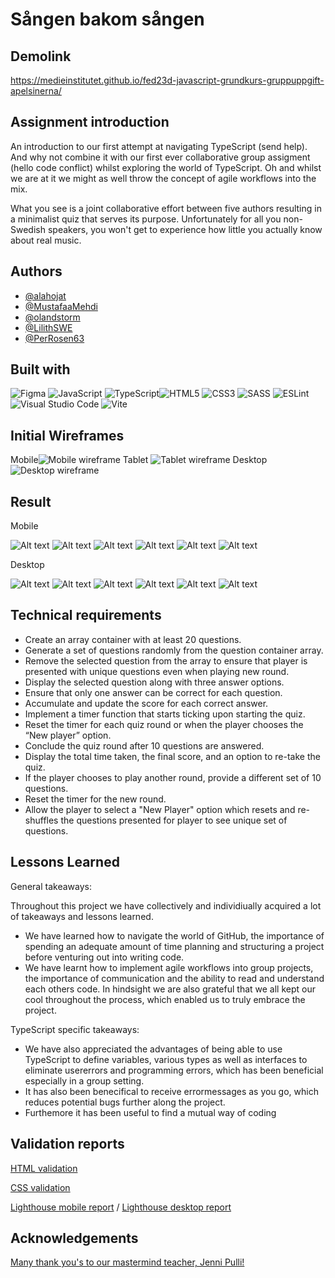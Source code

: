 # Sången bakom sången

## Demolink

https://medieinstitutet.github.io/fed23d-javascript-grundkurs-gruppuppgift-apelsinerna/

## Assignment introduction

An introduction to our first attempt at navigating TypeScript (send help). And why not combine it with our first ever collaborative group assigment (hello code conflict) whilst exploring the world of TypeScript. Oh and whilst we are at it we might as well throw the concept of agile workflows into the mix.

What you see is a joint collaborative effort between five authors resulting in a minimalist quiz that serves its purpose. Unfortunately for all you non-Swedish speakers, you won't get to experience how little you actually know about real music.

## Authors

- [@alahojat](https://www.github.com/alahojat)
- [@MustafaaMehdi](https://github.com/MustafaaMehdi)
- [@olandstorm](https://github.com/olandstorm)
- [@LilithSWE](https://github.com/LilithSWE)
- [@PerRosen63](https://github.com/PerRosen63)

## Built with

![Figma](https://img.shields.io/badge/figma-%23F24E1E.svg?style=for-the-badge&logo=figma&logoColor=white) ![JavaScript](https://img.shields.io/badge/javascript-%23323330.svg?style=for-the-badge&logo=javascript&logoColor=%23F7DF1E) ![TypeScript](https://img.shields.io/badge/typescript-%23007ACC.svg?style=for-the-badge&logo=typescript&logoColor=white)![HTML5](https://img.shields.io/badge/html5-%23E34F26.svg?style=for-the-badge&logo=html5&logoColor=white) ![CSS3](https://img.shields.io/badge/css3-%231572B6.svg?style=for-the-badge&logo=css3&logoColor=white) ![SASS](https://img.shields.io/badge/SASS-hotpink.svg?style=for-the-badge&logo=SASS&logoColor=white) ![ESLint](https://img.shields.io/badge/ESLint-4B3263?style=for-the-badge&logo=eslint&logoColor=white) ![Visual Studio Code](https://img.shields.io/badge/Visual%20Studio%20Code-0078d7.svg?style=for-the-badge&logo=visual-studio-code&logoColor=white) ![Vite](https://img.shields.io/badge/vite-%23646CFF.svg?style=for-the-badge&logo=vite&logoColor=white)

## Initial Wireframes

Mobile![Mobile wireframe](devdocs/wireframes/mobile-wireframe.PNG) Tablet ![Tablet wireframe](devdocs/wireframes/tablet-wireframe.PNG) Desktop ![Desktop wireframe](devdocs/wireframes/desktop-wireframe.PNG)

## Result

Mobile

![Alt text](devdocs/final/Mobile-start.jpg) ![Alt text](devdocs/final/Mobile-name.jpg) ![Alt text](devdocs/final/Mobile-question.jpg) ![Alt text](devdocs/final/Mobile-right.jpg) ![Alt text](devdocs/final/Mobile-wrong.jpg) ![Alt text](devdocs/final/Mobile-result.jpg)

Desktop

![Alt text](devdocs/final/Desktop-start.jpg) ![Alt text](devdocs/final/Desktop-name.jpg) ![Alt text](devdocs/final/Desktop-question.jpg) ![Alt text](devdocs/final/Desktop-right.jpg) ![Alt text](devdocs/final/Desktop-wrong.jpg) ![Alt text](devdocs/final/Desktop-result.jpg)

## Technical requirements

- Create an array container with at least 20 questions.
- Generate a set of questions randomly from the question container array.
- Remove the selected question from the array to ensure that player is presented with unique questions even when playing new round.
- Display the selected question along with three answer options.
- Ensure that only one answer can be correct for each question.
- Accumulate and update the score for each correct answer.
- Implement a timer function that starts ticking upon starting the quiz.
- Reset the timer for each quiz round or when the player chooses the “New player” option.
- Conclude the quiz round after 10 questions are answered.
- Display the total time taken, the final score, and an option to re-take the quiz.
- If the player chooses to play another round, provide a different set of 10 questions.
- Reset the timer for the new round.
- Allow the player to select a "New Player" option which resets and re-shuffles the questions presented for player to see unique set of questions.

## Lessons Learned

General takeaways:

Throughout this project we have collectively and individiually acquired a lot of takeaways and lessons learned.

- We have learned how to navigate the world of GitHub, the importance of spending an adequate amount of time planning and structuring a project before venturing out into writing code.
- We have learnt how to implement agile workflows into group projects, the importance of communication and the ability to read and understand each others code. In hindsight we are also grateful that we all kept our cool throughout the process, which enabled us to truly embrace the project.

TypeScript specific takeaways:

- We have also appreciated the advantages of being able to use TypeScript to define variables, various types as well as interfaces to eliminate usererrors and programming errors, which has been beneficial especially in a group setting.
- It has also been benecifical to receive errormessages as you go, which reduces potential bugs further along the project.
- Furthemore it has been useful to find a mutual way of coding

## Validation reports

[HTML validation](devdocs\validation\HTML_validation.pdf)

[CSS validation](devdocs\validation\CSS_validation.pdf)

[Lighthouse mobile report](devdocs\validation\Mobile_Lighthouse.png) / [Lighthouse desktop report](devdocs\validation\Desktop_Lighthouse.png)

## Acknowledgements

[Many thank you's to our mastermind teacher, Jenni Pulli!](https://github.com/postmodernistx)
